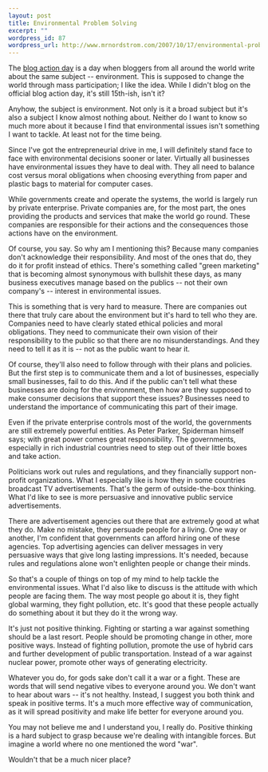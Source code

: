 ```yaml
--- 
layout: post
title: Environmental Problem Solving
excerpt: ""
wordpress_id: 87
wordpress_url: http://www.mrnordstrom.com/2007/10/17/environmental-problem-solving/
---
```

The <a href="http://www.blogactionday.com/" target="_blank">blog action day</a> is a day when bloggers from all around the world write about the same subject -- environment. This is supposed to change the world through mass participation; I like the idea. While I didn't blog on the official blog action day, it's still 15th-ish, isn't it?

Anyhow, the subject is environment. Not only is it a broad subject but it's also a subject I know almost nothing about. Neither do I want to know so much more about it because I find that environmental issues isn't something I want to tackle. At least not for the time being.

Since I've got the entrepreneurial drive in me, I will definitely stand face to face with environmental decisions sooner or later. Virtually all businesses have environmental issues they have to deal with. They all need to balance cost versus moral obligations when choosing everything from paper and plastic bags to material for computer cases.

While governments create and operate the systems, the world is largely run by private enterprise. Private companies are, for the most part, the ones providing the products and services that make the world go round. These companies are responsible for their actions and the consequences those actions have on the environment.

Of course, you say. So why am I mentioning this? Because many companies don't acknowledge their responsibility. And most of the ones that do, they do it for profit instead of ethics. There's something called "green marketing" that is becoming almost synonymous with bullshit these days, as many business executives manage based on the publics -- not their own company's -- interest in environmental issues.

This is something that is very hard to measure. There are companies out there that truly care about the environment but it's hard to tell who they are. Companies need to have clearly stated ethical policies and moral obligations. They need to communicate their own vision of their responsibility to the public so that there are no misunderstandings. And they need to tell it as it is -- not as the public want to hear it.

Of course, they'll also need to follow through with their plans and policies. But the first step is to communicate them and a lot of businesses, especially small businesses, fail to do this. And if the public can't tell what these businesses are doing for the environment, then how are they supposed to make consumer decisions that support these issues? Businesses need to understand the importance of communicating this part of their image.

Even if the private enterprise controls most of the world, the governments are still extremely powerful entities. As Peter Parker, Spiderman himself says; with great power comes great responsibility. The governments, especially in rich industrial countries need to step out of their little boxes and take action.

Politicians work out rules and regulations, and they financially support non-profit organizations. What I especially like is how they in some countries broadcast TV advertisements. That's the germ of outside-the-box thinking. What I'd like to see is more persuasive and innovative public service advertisements.

There are advertisement agencies out there that are extremely good at what they do. Make no mistake, they persuade people for a living. One way or another, I'm confident that governments can afford hiring one of these agencies. Top advertising agencies can deliver messages in very persuasive ways that give long lasting impressions. It's needed, because rules and regulations alone won't enlighten people or change their minds.

So that's a couple of things on top of my mind to help tackle the environmental issues. What I'd also like to discuss is the attitude with which people are facing them. The way most people go about it is, they fight global warming, they fight pollution, etc. It's good that these people actually do something about it but they do it the wrong way.

It's just not positive thinking. Fighting or starting a war against something should be a last resort. People should be promoting change in other, more positive ways. Instead of fighting pollution, promote the use of hybrid cars and further development of public transportation. Instead of a war against nuclear power, promote other ways of generating electricity.

Whatever you do, for gods sake don't call it a war or a fight. These are words that will send negative vibes to everyone around you. We don't want to hear about wars -- it's not healthy. Instead, I suggest you both think and speak in positive terms. It's a much more effective way of communication, as it will spread positivity and make life better for everyone around you.

You may not believe me and I understand you, I really do. Positive thinking is a hard subject to grasp because we're dealing with intangible forces. But imagine a world where no one mentioned the word "war".

Wouldn't that be a much nicer place?
